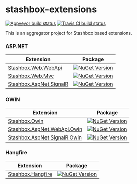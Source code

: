 # stashbox-extensions
[![Appveyor build status](https://img.shields.io/appveyor/ci/pcsajtai/stashbox-extensions/main.svg?label=appveyor)](https://ci.appveyor.com/project/pcsajtai/stashbox-extensions/branch/main) [![Travis CI build status](https://img.shields.io/travis/com/z4kn4fein/stashbox-extensions/main.svg?label=travis-ci)](https://travis-ci.com/z4kn4fein/stashbox-extensions)

This is an aggregator project for Stashbox based extensions.

### ASP.NET
Extension | Package
--- | ---
[Stashbox.Web.WebApi](https://github.com/z4kn4fein/stashbox-extensions/tree/main/src/stashbox-web-webapi) | [![NuGet Version](https://buildstats.info/nuget/Stashbox.Web.WebApi)](https://www.nuget.org/packages/Stashbox.Web.WebApi/)
[Stashbox.Web.Mvc](https://github.com/z4kn4fein/stashbox-extensions/tree/main/src/stashbox-web-mvc) | [![NuGet Version](https://buildstats.info/nuget/Stashbox.Web.Mvc)](https://www.nuget.org/packages/Stashbox.Web.Mvc/)
[Stashbox.AspNet.SignalR](https://github.com/z4kn4fein/stashbox-extensions/tree/main/src/stashbox-signalr) | [![NuGet Version](https://buildstats.info/nuget/Stashbox.AspNet.SignalR)](https://www.nuget.org/packages/Stashbox.AspNet.SingalR/)

### OWIN
Extension | Package
--- | ---
[Stashbox.Owin](https://github.com/z4kn4fein/stashbox-extensions/tree/main/src/stashbox-owin) | [![NuGet Version](https://buildstats.info/nuget/Stashbox.Owin)](https://www.nuget.org/packages/Stashbox.Owin/)
[Stashbox.AspNet.WebApi.Owin](https://github.com/z4kn4fein/stashbox-extensions/tree/main/src/stashbox-webapi-owin) | [![NuGet Version](https://buildstats.info/nuget/Stashbox.AspNet.WebApi.Owin)](https://www.nuget.org/packages/Stashbox.AspNet.WebApi.Owin/)
[Stashbox.AspNet.SignalR.Owin](https://github.com/z4kn4fein/stashbox-extensions/tree/main/src/stashbox-signalr-owin) | [![NuGet Version](https://buildstats.info/nuget/Stashbox.AspNet.SignalR.Owin)](https://www.nuget.org/packages/Stashbox.AspNet.SignalR.Owin/)

### Hangfire
Extension | Package
--- | ---
[Stashbox.Hangfire](https://github.com/z4kn4fein/stashbox-extensions/tree/main/src/stashbox-hangfire) | [![NuGet Version](https://buildstats.info/nuget/Hangfire.Stashbox)](https://www.nuget.org/packages/Hangfire.Stashbox/)
